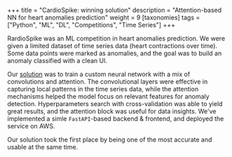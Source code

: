 +++
title = "CardioSpike: winning solution"
description = "Attention-based NN for heart anomalies prediction"
weight = 9
[taxonomies]
tags = ["Python", "ML", "DL", "Competitions", "Time Series"]
+++

RardioSpike was an ML competition in heart anomalies prediction. We were given a limited dataset of time series data (heart contractions over time). Some data points were marked as anomalies, and the goal was to build an anomaly classified with a clean UI.

Our [solution](https://github.com/gleberof/cardiospike) was to train a custom neural network with a mix of convolutions and attention. The convolutional layers were effective in capturing local patterns in the time series data, while the attention mechanisms helped the model focus on relevant features for anomaly detection. Hyperparameters search with cross-validation was able to yield great results, and the attention block was useful for data insights. We've implemented a simle `FastAPI`-based backend & frontend, and deployed the service on AWS. 

Our solution took the first place by being one of the most accurate and usable at the same time. 


